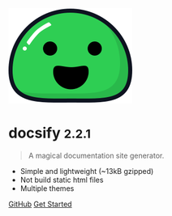 ![logo](_media/icon.svg)

# docsify <small>2.2.1</small>

> A magical documentation site generator.

- Simple and lightweight (~13kB gzipped)
- Not build static html files
- Multiple themes


[GitHub](https://github.com/QingWei-Li/docsify/)
[Get Started](#quick-start)
